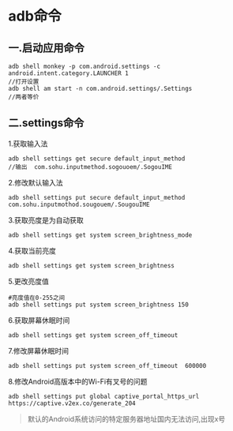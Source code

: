# adb命令

##  一.启动应用命令

```shell
adb shell monkey -p com.android.settings -c android.intent.category.LAUNCHER 1
//打开设置
adb shell am start -n com.android.settings/.Settings
//两者等价
```

## 二.settings命令

1.获取输入法

```shell
adb shell settings get secure default_input_method
//输出  com.sohu.inputmethod.sogouoem/.SogouIME  
```

2.修改默认输入法

```shell
adb shell settings put secure default_input_method    com.sohu.inputmothod.sougouem/.SougouIME
```

3.获取亮度是为自动获取

```shell
adb shell settings get system screen_brightness_mode
```

4.获取当前亮度

```shell
adb shell settings get system screen_brightness
```

5.更改亮度值

```shell
#亮度值在0-255之间
adb shell settings put system screen_brightness 150
```

6.获取屏幕休眠时间

```shell
adb shell settings get system screen_off_timeout
```

7.修改屏幕休眠时间

```shell
adb shell settings put system screen_off_timeout  600000
```

8.修改Android高版本中的Wi-Fi有叉号的问题

```shell
adb shell settings put global captive_portal_https_url https://captive.v2ex.co/generate_204
```

> 默认的Android系统访问的特定服务器地址国内无法访问,出现x号


